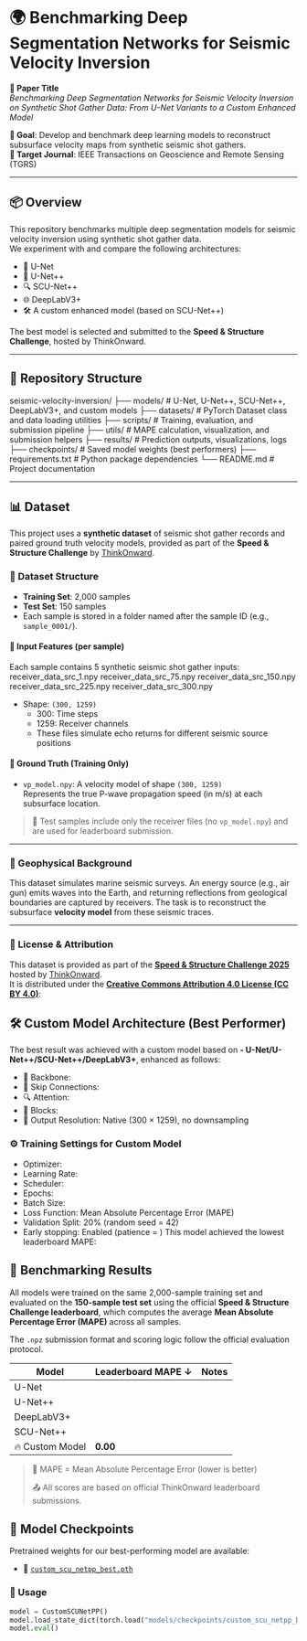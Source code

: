 # 🌍 Benchmarking Deep Segmentation Networks for Seismic Velocity Inversion

**📄 Paper Title**  
*Benchmarking Deep Segmentation Networks for Seismic Velocity Inversion on Synthetic Shot Gather Data: From U-Net Variants to a Custom Enhanced Model*

**🎯 Goal**: Develop and benchmark deep learning models to reconstruct subsurface velocity maps from synthetic seismic shot gathers.  
**📌 Target Journal**: IEEE Transactions on Geoscience and Remote Sensing (TGRS)

---

## 📦 Overview

This repository benchmarks multiple deep segmentation models for seismic velocity inversion using synthetic shot gather data.  
We experiment with and compare the following architectures:

- 🧱 U-Net
- 🔁 U-Net++
- 🔍 SCU-Net++
- 🌐 DeepLabV3+
- 🛠️ A custom enhanced model (based on SCU-Net++)

The best model is selected and submitted to the **Speed & Structure Challenge**, hosted by ThinkOnward.

---

## 📁 Repository Structure

seismic-velocity-inversion/
├── models/ # U-Net, U-Net++, SCU-Net++, DeepLabV3+, and custom models
├── datasets/ # PyTorch Dataset class and data loading utilities
├── scripts/ # Training, evaluation, and submission pipeline
├── utils/ # MAPE calculation, visualization, and submission helpers
├── results/ # Prediction outputs, visualizations, logs
├── checkpoints/ # Saved model weights (best performers)
├── requirements.txt # Python package dependencies
└── README.md # Project documentation


---

## 📊 Dataset

This project uses a **synthetic dataset** of seismic shot gather records and paired ground truth velocity models, provided as part of the **Speed & Structure Challenge** by [ThinkOnward](https://thinkonward.com/app/c/challenges/speed-and-structure/data).

### 📁 Dataset Structure

- **Training Set**: 2,000 samples  
- **Test Set**: 150 samples  
- Each sample is stored in a folder named after the sample ID (e.g., `sample_0001/`).

#### 🔹 Input Features (per sample)
Each sample contains 5 synthetic seismic shot gather inputs:
receiver_data_src_1.npy
receiver_data_src_75.npy
receiver_data_src_150.npy
receiver_data_src_225.npy
receiver_data_src_300.npy
- Shape: `(300, 1259)`  
  - 300: Time steps  
  - 1259: Receiver channels  
  - These files simulate echo returns for different seismic source positions

#### 🔹 Ground Truth (Training Only)
- `vp_model.npy`: A velocity model of shape `(300, 1259)`  
  Represents the true P-wave propagation speed (in m/s) at each subsurface location.

> 📌 Test samples include only the receiver files (no `vp_model.npy`) and are used for leaderboard submission.

---

### 🧠 Geophysical Background

This dataset simulates marine seismic surveys. An energy source (e.g., air gun) emits waves into the Earth, and returning reflections from geological boundaries are captured by receivers. The task is to reconstruct the subsurface **velocity model** from these seismic traces.

---
### 📎 License & Attribution

This dataset is provided as part of the **[Speed & Structure Challenge 2025](https://thinkonward.com/app/c/challenges/speed-and-structure/data)** hosted by [ThinkOnward](https://thinkonward.com).  
It is distributed under the **[Creative Commons Attribution 4.0 License (CC BY 4.0)](https://creativecommons.org/licenses/by/4.0/)**:

## 🛠️ Custom Model Architecture (Best Performer)

The best result was achieved with a custom model based on **- U-Net/U-Net++/SCU-Net++/DeepLabV3+**, enhanced as follows:

- 🔁 Backbone: 
- 🔄 Skip Connections: 
- 🔍 Attention: 
- 🧱 Blocks: 
- 📐 Output Resolution: Native (300 × 1259), no downsampling

### ⚙️ Training Settings for Custom Model

- Optimizer: 
- Learning Rate:  
- Scheduler: 
- Epochs: 
- Batch Size:  
- Loss Function: Mean Absolute Percentage Error (MAPE)  
- Validation Split: 20% (random seed = 42)  
- Early stopping: Enabled (patience = )
This model achieved the lowest leaderboard MAPE:


## 🧪 Benchmarking Results

All models were trained on the same 2,000-sample training set and evaluated on the **150-sample test set** using the official **Speed & Structure Challenge leaderboard**, which computes the average **Mean Absolute Percentage Error (MAPE)** across all samples.

The `.npz` submission format and scoring logic follow the official evaluation protocol.

| Model          | Leaderboard MAPE ↓ | Notes                     |
|----------------|---------------------|---------------------------|
| U-Net          |                     |                           |
| U-Net++        |                     |                           |
| DeepLabV3+     |                     |                           |
| SCU-Net++      |                     |                           |
| 🔥 Custom Model | **0.00**           |                           |

> 📌 MAPE = Mean Absolute Percentage Error (lower is better)
>  
> 📤 All scores are based on official ThinkOnward leaderboard submissions.

## 💾 Model Checkpoints

Pretrained weights for our best-performing model are available:

- 📁 [`custom_scu_netpp_best.pth`](models/checkpoints/custom_scu_netpp_best.pth)

### 🔧 Usage
```python
model = CustomSCUNetPP()
model.load_state_dict(torch.load("models/checkpoints/custom_scu_netpp_best.pth"))
model.eval()

